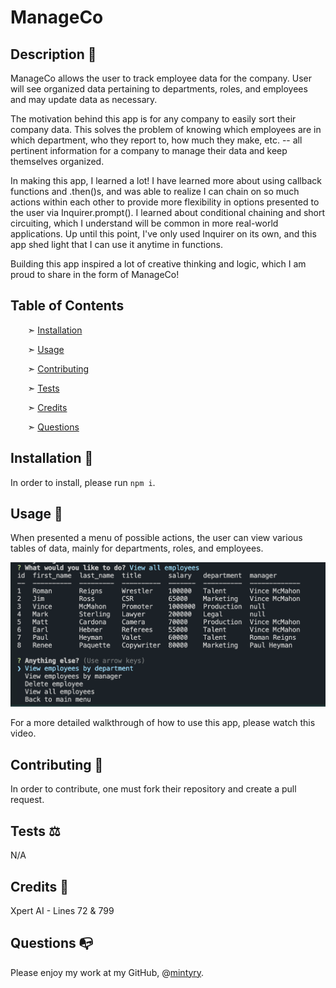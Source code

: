 # ManageCo

## Description 📰

ManageCo allows the user to track employee data for the company. User will see organized data pertaining to departments, roles, and employees and may update data as necessary.  

The motivation behind this app is for any company to easily sort their company data.
This solves the problem of knowing which employees are in which department, who they report to, how much they make, etc. -- all pertinent information for a company to manage their data and keep themselves organized.

In making this app, I learned a lot! I have learned more about using callback functions and .then()s, and was able to realize I can chain on so much actions within each other to provide more flexibility in options presented to the user via Inquirer.prompt().
I learned about conditional chaining and short circuiting, which I understand will be common in more real-world applications. Up until this point, I've only used Inquirer on its own, and this app shed light that I can use it anytime in functions.  

Building this app inspired a lot of creative thinking and logic, which I am proud to share in the form of ManageCo!


## Table of Contents

&nbsp;&nbsp;&nbsp;&nbsp;&nbsp;&nbsp; ➣ [Installation](#Installation)

&nbsp;&nbsp;&nbsp;&nbsp;&nbsp;&nbsp; ➣ [Usage](#Usage)


&nbsp;&nbsp;&nbsp;&nbsp;&nbsp;&nbsp; ➣ [Contributing](#Contributing)

&nbsp;&nbsp;&nbsp;&nbsp;&nbsp;&nbsp; ➣ [Tests](#Tests)

&nbsp;&nbsp;&nbsp;&nbsp;&nbsp;&nbsp; ➣ [Credits](#Credits)

&nbsp;&nbsp;&nbsp;&nbsp;&nbsp;&nbsp; ➣ [Questions](#Questions)


<a id="Installation"></a>
## Installation 🔌

In order to install, please run `npm i`.


<a id="Usage"></a>
## Usage 🧮
When presented a menu of possible actions, the user can view various tables of data, mainly for departments, roles, and employees.

![Viewing the employee table for this sample wrestling company](./assets/images/employeestbl.png)  

For a more detailed walkthrough of how to use this app, please watch this video.




<a id="Contributing"></a>
## Contributing 🍴

In order to contribute, one must fork their repository and create a pull request.


<a id="Tests"></a>
## Tests ⚖️

N/A


<a id="Credits"></a>
 ## Credits 🤝
  Xpert AI - Lines 72 & 799


<a id="Questions"></a>
## Questions 📭

Please enjoy my work at my GitHub, @[mintyry](https://github.com/mintyry).


